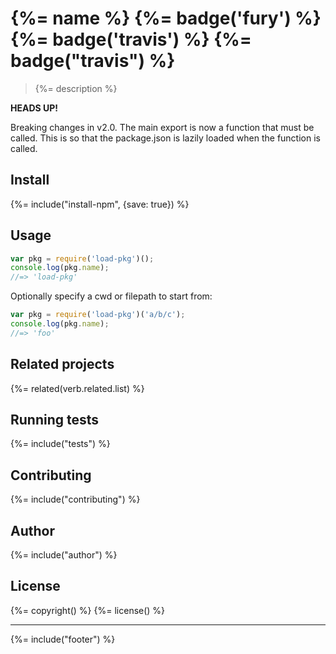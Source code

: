 # {%= name %} {%= badge('fury') %} {%= badge('travis') %} {%= badge("travis") %}

> {%= description %}

**HEADS UP!**

Breaking changes in v2.0. The main export is now a function that must be called. This is so that the package.json is lazily loaded when the function is called.

## Install
{%= include("install-npm", {save: true}) %}

## Usage

```js
var pkg = require('load-pkg')();
console.log(pkg.name);
//=> 'load-pkg'
```

Optionally specify a cwd or filepath to start from:

```js
var pkg = require('load-pkg')('a/b/c');
console.log(pkg.name);
//=> 'foo'
```

## Related projects
{%= related(verb.related.list) %}

## Running tests
{%= include("tests") %}

## Contributing
{%= include("contributing") %}

## Author
{%= include("author") %}

## License
{%= copyright() %}
{%= license() %}

***

{%= include("footer") %}
